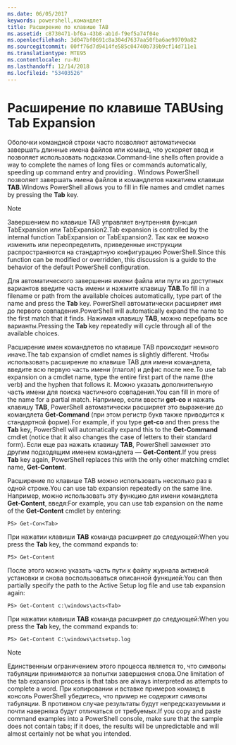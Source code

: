 ```yaml
---
ms.date: 06/05/2017
keywords: powershell,командлет
title: Расширение по клавише TAB
ms.assetid: c8730471-bf6a-43b8-ab1d-f9ef5a74f04e
ms.openlocfilehash: 3d047bf0691c8a304d7637aa50fba6ae99709a82
ms.sourcegitcommit: 00ff76d7d9414fe585c04740b739b9cf14d711e1
ms.translationtype: MTE95
ms.contentlocale: ru-RU
ms.lasthandoff: 12/14/2018
ms.locfileid: "53403526"
---
```

# <a name="using-tab-expansion"></a><span data-ttu-id="36a02-103">Расширение по клавише TAB</span><span class="sxs-lookup"><span data-stu-id="36a02-103">Using Tab Expansion</span></span>

<span data-ttu-id="36a02-104">Оболочки командной строки часто позволяют автоматически завершать длинные имена файлов или команд, что ускоряет ввод и позволяет использовать подсказки.</span><span class="sxs-lookup"><span data-stu-id="36a02-104">Command-line shells often provide a way to complete the names of long files or commands automatically, speeding up command entry and providing .</span></span> <span data-ttu-id="36a02-105">Windows PowerShell позволяет завершать имена файлов и командлетов нажатием клавиши **TAB**.</span><span class="sxs-lookup"><span data-stu-id="36a02-105">Windows PowerShell allows you to fill in file names and cmdlet names by pressing the **Tab** key.</span></span>

> [!NOTE]
> <span data-ttu-id="36a02-106">Завершением по клавише TAB управляет внутренняя функция TabExpansion или TabExpansion2.</span><span class="sxs-lookup"><span data-stu-id="36a02-106">Tab expansion is controlled by the internal function TabExpansion or TabExpansion2.</span></span> <span data-ttu-id="36a02-107">Так как ее можно изменить или переопределить, приведенные инструкции распространяются на стандартную конфигурацию PowerShell.</span><span class="sxs-lookup"><span data-stu-id="36a02-107">Since this function can be modified or overridden, this discussion is a guide to the behavior of the default PowerShell configuration.</span></span>

<span data-ttu-id="36a02-108">Для автоматического завершения имени файла или пути из доступных вариантов введите часть имени и нажмите клавишу **TAB**.</span><span class="sxs-lookup"><span data-stu-id="36a02-108">To fill in a filename or path from the available choices automatically, type part of the name and press the **Tab** key.</span></span> <span data-ttu-id="36a02-109">PowerShell автоматически расширяет имя до первого совпадения.</span><span class="sxs-lookup"><span data-stu-id="36a02-109">PowerShell will automatically expand the name to the first match that it finds.</span></span> <span data-ttu-id="36a02-110">Нажимая клавишу **TAB**, можно перебрать все варианты.</span><span class="sxs-lookup"><span data-stu-id="36a02-110">Pressing the **Tab** key repeatedly will cycle through all of the available choices.</span></span>

<span data-ttu-id="36a02-111">Расширение имен командлетов по клавише TAB происходит немного иначе.</span><span class="sxs-lookup"><span data-stu-id="36a02-111">The tab expansion of cmdlet names is slightly different.</span></span> <span data-ttu-id="36a02-112">Чтобы использовать расширение по клавише TAB для имени командлета, введите всю первую часть имени (глагол) и дефис после нее.</span><span class="sxs-lookup"><span data-stu-id="36a02-112">To use tab expansion on a cmdlet name, type the entire first part of the name (the verb) and the hyphen that follows it.</span></span> <span data-ttu-id="36a02-113">Можно указать дополнительную часть имени для поиска частичного совпадения.</span><span class="sxs-lookup"><span data-stu-id="36a02-113">You can fill in more of the name for a partial match.</span></span> <span data-ttu-id="36a02-114">Например, если ввести **get-co** и нажать клавишу **TAB**, PowerShell автоматически расширяет это выражение до командлета **Get-Command** (при этом регистр букв также приводится к стандартной форме).</span><span class="sxs-lookup"><span data-stu-id="36a02-114">For example, if you type **get-co** and then press the **Tab** key, PowerShell will automatically expand this to the **Get-Command** cmdlet (notice that it also changes the case of letters to their standard form).</span></span> <span data-ttu-id="36a02-115">Если еще раз нажать клавишу **TAB**, PowerShell заменяет это другим подходящим именем командлета — **Get-Content**.</span><span class="sxs-lookup"><span data-stu-id="36a02-115">If you press **Tab** key again, PowerShell replaces this with the only other matching cmdlet name, **Get-Content**.</span></span>

<span data-ttu-id="36a02-116">Расширение по клавише TAB можно использовать несколько раз в одной строке.</span><span class="sxs-lookup"><span data-stu-id="36a02-116">You can use tab expansion repeatedly on the same line.</span></span> <span data-ttu-id="36a02-117">Например, можно использовать эту функцию для имени командлета **Get-Content**, введя:</span><span class="sxs-lookup"><span data-stu-id="36a02-117">For example, you can use tab expansion on the name of the **Get-Content** cmdlet by entering:</span></span>

```
PS> Get-Con<Tab>
```

<span data-ttu-id="36a02-118">При нажатии клавиши **TAB** команда расширяет до следующей:</span><span class="sxs-lookup"><span data-stu-id="36a02-118">When you press the **Tab** key, the command expands to:</span></span>

```
PS> Get-Content
```

<span data-ttu-id="36a02-119">После этого можно указать часть пути к файлу журнала активной установки и снова воспользоваться описанной функцией:</span><span class="sxs-lookup"><span data-stu-id="36a02-119">You can then partially specify the path to the Active Setup log file and use tab expansion again:</span></span>

```
PS> Get-Content c:\windows\acts<Tab>
```

<span data-ttu-id="36a02-120">При нажатии клавиши **TAB** команда расширяет до следующей:</span><span class="sxs-lookup"><span data-stu-id="36a02-120">When you press the **Tab** key, the command expands to:</span></span>

```
PS> Get-Content C:\windows\actsetup.log
```

> [!NOTE]
> <span data-ttu-id="36a02-121">Единственным ограничением этого процесса является то, что символы табуляции принимаются за попытки завершения слова.</span><span class="sxs-lookup"><span data-stu-id="36a02-121">One limitation of the tab expansion process is that tabs are always interpreted as attempts to complete a word.</span></span> <span data-ttu-id="36a02-122">При копировании и вставке примеров команд в консоль PowerShell убедитесь, что пример не содержит символы табуляции. В противном случае результаты будут непредсказуемыми и почти наверняка будут отличаться от требуемых.</span><span class="sxs-lookup"><span data-stu-id="36a02-122">If you copy and paste command examples into a PowerShell console, make sure that the sample does not contain tabs; if it does, the results will be unpredictable and will almost certainly not be what you intended.</span></span>